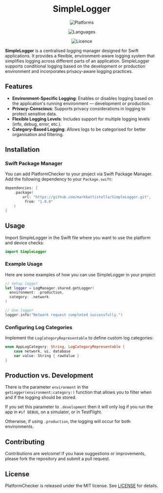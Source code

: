 <!-- markdownlint-disable MD033 MD041 -->
<div align="center">

# SimpleLogger

![Platforms](https://img.shields.io/badge/Platforms-iOS%2014+%20|%20macOS%2011+%20|%20Mac%20Catalyst%2014+%20|%20tvOS%2014+%20|%20watchOS%207+%20|%20visionOS%201+-white?labelColor=gray&style=flat)

![Languages](https://img.shields.io/badge/Languages-Swift%20|%20SwiftUI%20|%20UIKit%20|%20AppKit-white?labelColor=orange&style=flat)

![Licence](https://img.shields.io/badge/Licence-MIT-white?labelColor=blue&style=flat)

</div>

**SimpleLogger** is a centralised logging manager designed for Swift applications. It provides a flexible, environment-aware logging system that simplifies logging across different parts of an application. SimpleLogger supports conditional logging based on the development or production environment and incorporates privacy-aware logging practices.

## Features

- **Environment-Specific Logging**: Enables or disables logging based on the application's running environment — development or production.
- **Privacy-Conscious**: Supports privacy considerations in logging to protect sensitive data.
- **Flexible Logging Levels**: Includes support for multiple logging levels (info, debug, error, etc.).
- **Category-Based Logging**: Allows logs to be categorised for better organisation and filtering.

## Installation

### Swift Package Manager

You can add PlatformChecker to your project via Swift Package Manager. Add the following dependency to your `Package.swift`:

```swift
dependencies: [
    .package(
        url: "https://github.com/markbattistella/SimpleLogger.git",
         from: "1.0.0"
    )
]
```

## Usage

Import SimpleLogger in the Swift file where you want to use the platform and device checks:

```swift
import SimpleLogger
```

### Example Usage

Here are some examples of how you can use SimpleLogger in your project:

```swift
// Setup logger
let logger = LogManager.shared.getLogger(
  environment: .production,
  category: .network
)

// Use logger
logger.info("Network request completed successfully.")
```

### Configuring Log Categories

Implement the `LogCategoryRepresentable` to define custom log categories:

```swift
enum AppLogCategory: String, LogCategoryRepresentable {
    case network, ui, database
    var value: String { rawValue }
}
```

## Production vs. Development

There is the parameter `environment` in the `getLogger(environment:category:)` function that allows you to filter when and if the logging should be stored.

If you set this parameter to `.development` then it will only log if you run the app in `#if DEBUG`, on a simulator, or in TestFlight.

Otherwise, if using `.production`, the logging will occur for both environments.

## Contributing

Contributions are welcome! If you have suggestions or improvements, please fork the repository and submit a pull request.

## License

PlatformChecker is released under the MIT license. See [LICENSE](https://github.com/markbattistella/SimpleLogger/blob/main/LICENCE) for details.
